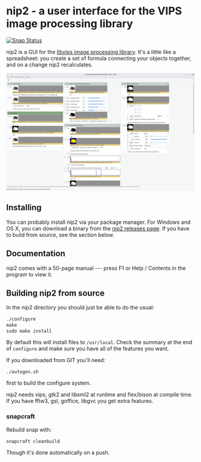 # nip2 - a user interface for the VIPS image processing library

[![Snap
Status](https://build.snapcraft.io/badge/jcupitt/nip2.svg)](https://build.snapcraft.io/user/jcupitt/nip2)

nip2 is a GUI for the [libvips image processing 
library](https://libvips.github.io/libvips). It's a little like a spreadsheet:
you create a set of formula connecting your objects together, and on a change
nip2 recalculates.

[![Screenshot](screenshot.png)](screenshot.png)

## Installing

You can probably install nip2 via your package manager. For
Windows and OS X, you can download a binary from the [nip2 releases
page](https://github.com/libvips/nip2/releases). If you have to build from
source, see the section below.

## Documentation

nip2 comes with a 50-page manual --- press F1 or Help / Contents in the
program to view it.

## Building nip2 from source

In the nip2 directory you should just be able to do the usual:

```
./configure
make
sudo make install
```

By default this will install files to `/usr/local`. Check the summary at the
end of `configure` and make sure you have all of the features you want. 

If you downloaded from GIT you'll need:

```
./autogen.sh
```

first to build the configure system. 

nip2 needs vips, gtk2 and libxml2 at runtime and flex/bison at compile time.
If you have fftw3, gsl, goffice, libgvc you get extra features.

### snapcraft

Rebuild snap with:

```
snapcraft cleanbuild 
```

Though it's done automatically on a push.
